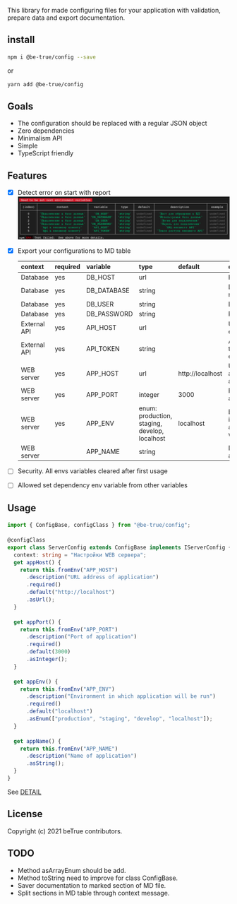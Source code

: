 This library for made configuring files for your application with validation, prepare data and export documentation.

## install

```bash
npm i @be-true/config --save
```
or
```bash
yarn add @be-true/config
```

## Goals
- The configuration should be replaced with a regular JSON object
- Zero dependencies
- Minimalism API
- Simple
- TypeScript friendly

## Features
- [x] Detect error on start with report
    ![](./docs/example-error-report.png)
- [x] Export your configurations to MD table

    | context      | required | variable    | type                                          | default          | description                                  | example |
    |--------------|----------|-------------|-----------------------------------------------|------------------|----------------------------------------------|---------|
    | Database     | yes      | DB_HOST     | url                                           |                  | Host                                         |         |
    | Database     | yes      | DB_DATABASE | string                                        |                  | Database name                                |         |
    | Database     | yes      | DB_USER     | string                                        |                  | Login                                        |         |
    | Database     | yes      | DB_PASSWORD | string                                        |                  | Password                                     |         |
    | External API | yes      | API_HOST    | url                                           |                  | URL of external API                          |         |
    | External API | yes      | API_TOKEN   | string                                        |                  | Access token of external API                 |         |
    | WEB server   | yes      | APP_HOST    | url                                           | http://localhost | URL address of application                   |         |
    | WEB server   | yes      | APP_PORT    | integer                                       | 3000             | Port of application                          |         |
    | WEB server   | yes      | APP_ENV     | enum: production, staging, develop, localhost | localhost        | Environment in which application will be run |         |
    | WEB server   |          | APP_NAME    | string                                        |                  | Name of application                          |         |

- [ ] Security. All envs variables cleared after first usage
- [ ] Allowed set dependency env variable from other variables

## Usage

```typescript
import { ConfigBase, configClass } from "@be-true/config";

@configClass
export class ServerConfig extends ConfigBase implements IServerConfig {
  context: string = "Настройки WEB сервера";
  get appHost() {
    return this.fromEnv("APP_HOST")
      .description("URL address of application")
      .required()
      .default("http://localhost")
      .asUrl();
  }

  get appPort() {
    return this.fromEnv("APP_PORT")
      .description("Port of application")
      .required()
      .default(3000)
      .asInteger();
  }

  get appEnv() {
    return this.fromEnv("APP_ENV")
      .description("Environment in which application will be run")
      .required()
      .default("localhost")
      .asEnum(["production", "staging", "develop", "localhost"]);
  }

  get appName() {
    return this.fromEnv("APP_NAME")
      .description("Name of application")
      .asString();
  }
}
```

See [DETAIL](./example/README.MD)

## License
Copyright (c) 2021 beTrue contributors.

## TODO
- Method asArrayEnum should be add.
- Method toString need to improve for class ConfigBase.
- Saver documentation to marked section of MD file.
- Split sections in MD table through context message.